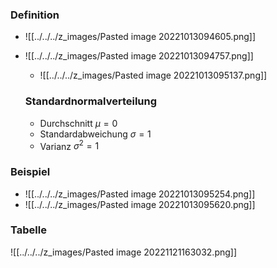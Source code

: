 ### Definition
+ ![[../../../z_images/Pasted image 20221013094605.png]]
+ ![[../../../z_images/Pasted image 20221013094757.png]]
	+ ![[../../../z_images/Pasted image 20221013095137.png]]
	
	
	### Standardnormalverteilung
	+  Durchschnitt $μ=0$
	+  Standardabweichung $σ=1$
	+  Varianz $σ^2=1$

### Beispiel
+ ![[../../../z_images/Pasted image 20221013095254.png]]
+ ![[../../../z_images/Pasted image 20221013095620.png]]

### Tabelle
![[../../../z_images/Pasted image 20221121163032.png]]

